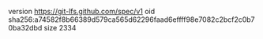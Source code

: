 version https://git-lfs.github.com/spec/v1
oid sha256:a74582f8b66389d579ca565d62296faad6effff98e7082c2bcf2c0b70ba32dbd
size 2334
